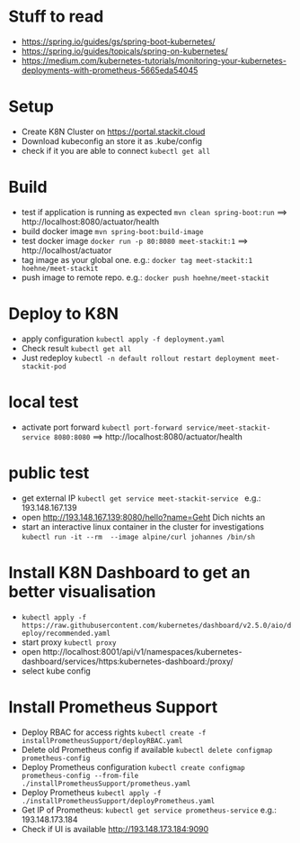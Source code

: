 # Stuff to read

* https://spring.io/guides/gs/spring-boot-kubernetes/
* https://spring.io/guides/topicals/spring-on-kubernetes/
* https://medium.com/kubernetes-tutorials/monitoring-your-kubernetes-deployments-with-prometheus-5665eda54045

# Setup

* Create K8N Cluster on https://portal.stackit.cloud
* Download kubeconfig an store it as .kube/config
* check if it you are able to connect `kubectl get all`


# Build

* test if application is running as expected `mvn clean spring-boot:run` ==> http://localhost:8080/actuator/health
* build docker image `mvn spring-boot:build-image`
* test docker image `docker run -p 80:8080 meet-stackit:1` ==> http://localhost/actuator
* tag image as your global one. e.g.: `docker tag meet-stackit:1 hoehne/meet-stackit`
* push image to remote repo. e.g.: `docker push hoehne/meet-stackit`


# Deploy to K8N

* apply configuration `kubectl apply -f deployment.yaml`
* Check result `kubectl get all`
* Just redeploy `kubectl -n default rollout restart deployment meet-stackit-pod`


# local test

* activate port forward `kubectl port-forward service/meet-stackit-service 8080:8080` ==> http://localhost:8080/actuator/health


# public test

* get external IP `kubectl get service meet-stackit-service ` e.g.: 193.148.167.139
* open http://193.148.167.139:8080/hello?name=Geht Dich nichts an
* start an interactive linux container in the cluster for investigations `kubectl run -it --rm  --image alpine/curl johannes /bin/sh`


# Install K8N Dashboard to get an better visualisation

* `kubectl apply -f https://raw.githubusercontent.com/kubernetes/dashboard/v2.5.0/aio/deploy/recommended.yaml`
* start proxy `kubectl proxy`
* open http://localhost:8001/api/v1/namespaces/kubernetes-dashboard/services/https:kubernetes-dashboard:/proxy/
* select kube config


# Install Prometheus Support 

* Deploy RBAC for access rights `kubectl create -f installPrometheusSupport/deployRBAC.yaml`
* Delete old Prometheus config if available `kubectl delete configmap prometheus-config `
* Deploy Prometheus configuration `kubectl create configmap prometheus-config --from-file ./installPrometheusSupport/prometheus.yaml`
* Deploy Prometheus `kubectl apply -f ./installPrometheusSupport/deployPrometheus.yaml`
* Get IP of Prometheus: `kubectl get service prometheus-service` e.g.: 193.148.173.184
* Check if UI is available http://193.148.173.184:9090







